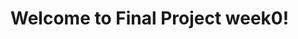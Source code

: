 # Welcome to Final Project week0!

<!-- TODO: add GitBook link.  -->
<!-- TODO: add separate week0 Figma link.  -->
